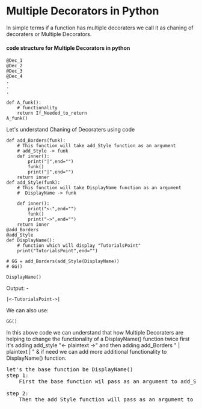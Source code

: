 # Multiple Decorators in Python

In simple terms if a function has multiple decoraters we call it as chaning of decoraters or Multiple Decorators.
#### code structure for Multiple Decorators in python
```
@Dec_1
@Dec_2
@Dec_3
@Dec_4
.
.
.

def A_funk():
    # functionality
    return If_Needed_to_return
A_funk()
```



Let's understand Chaning of Decoraters using code

```
def add_Borders(funk):
    # This function will take add_Style function as an argument
    # add_Style -> funk
    def inner():
        print("|",end="")
        funk()
        print("|",end="")
    return inner
def add_Style(funk):
    # This function will take DisplayName function as an argument
    #  DisplayName -> funk

    def inner():
        print("<-",end="")
        funk()
        print("->",end="")
    return inner
@add_Borders
@add_Style
def DisplayName():
    # function which will display "TutorialsPoint"
    print("TutorialsPoint",end="")

# GG = add_Borders(add_Style(DisplayName))
# GG()

DisplayName()
```
Output: -
```
|<-TutorialsPoint->|
```
We can also use:
```GG = add_Borders(add_Style(DisplayName))
GG()
```

In this above code we can understand that how Multiple Decoraters are helping to change the functionality of a DisplayName() function twice first it's adding add_style  "<- plaintext ->" and then adding add_Borders " | plaintext | " & if need we can add more additional functionality to DisplayName() function.

<pre>
let's the base function be DisplayName()
step 1:
    First the base function wil pass as an argument to add_Style function and the text changest "TutorialsPoint" to "<-TutorialsPoint->"

step 2:
    Then the add_Style function will pass as an argument to add_Borders function and the text changest "<-TutorialsPoint->" to "|<-TutorialsPoint->|"
</pre>